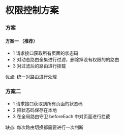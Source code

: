 # 权限控制方案

### 方案

#### 方案一 （推荐）

- 1 请求接口获取所有页面的状态码
- 2 对动态路由全集进行过滤，删除掉没有权限的的路由
- 3 对过滤后的路由进行挂载

优点: 统一对路由进行处理 

### 方案二

- 1 请求接口获取到所有页面的状态码
- 2 把状态码保存在本地
- 3 在全局路由守卫 beforeEach 中对页面进行拦截

缺点: 每次路由切换都需要进行一次判断